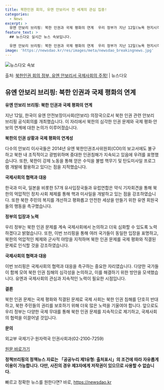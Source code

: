 ```yaml
---
title: 북한인권 회의, 유엔 안보리서 전 세계의 관심 집중!
categories:
  - News
excerpt: >
  유엔 안보리 브리핑: 북한 인권과 국제 평화의 연계  우리 정부가 지난 12일(뉴욕 현지시각) 유엔 안전보장…
feature_text: >
  ## 뉴스다오 실시간 뉴스 속보입니다.

  유엔 안보리 브리핑: 북한 인권과 국제 평화의 연계  우리 정부가 지난 12일(뉴욕 현지시각) 유엔 안전보장…
image: 'https://newsdao.kr/res/images/meta/newsdao_breakingnews.jpg'
---
```


![뉴스다오 속보](https://newsdao.kr/res/images/meta/newsdao_breakingnews.jpg)

<p>출처: <a href="https://newsdao.kr/4224" rel="dofollow">북한인권 회의 정부, 유엔 안보리서 국제사회의 주목!</a> | 뉴스다오</p>

## 유엔 안보리 브리핑: 북한 인권과 국제 평화의 연계

**유엔 안보리 브리핑: 북한 인권과 국제 평화의 연계**

지난 12일, 한국이 유엔 안전보장이사회(안보리) 의장국으로서 북한 인권 관련 안보리 브리핑 공식회의를 개최했습니다. 이 자리에서 북한의 심각한 인권 문제와 국제 평화·안보의 연계에 대한 논의가 이루어졌습니다.

**북한의 인권 상황과 국제 평화의 연계성**

다수의 안보리 이사국들은 2014년 유엔 북한인권조사위원회(COI)의 보고서에도 불구하고 북한 내 조직적이고 광범위하며 중대한 인권침해가 지속되고 있음에 우려를 표명했습니다. 또한, 북한이 강제 노동을 통해 얻은 수익을 불법 핵무기 및 탄도미사일 프로그램 개발에 활용하고 있다는 점을 지적했습니다.

**국제사회의 협력과 대응**

한국과 미국, 일본을 비롯한 57개 유사입장국들과 유럽연합은 약식 기자회견을 통해 북한의 억압적인 정치·사회 체제를 통해 핵과 미사일을 개발하고 있는 점을 강조하였습니다. 또한 북한 주민의 복지를 개선하고 평화롭고 안전한 세상을 만들기 위한 유엔 회원국들의 행동을 촉구했습니다.

**정부의 입장과 노력**

우리 정부는 북한 인권 문제를 계속 국제사회에서 논의하고 더욱 심화할 수 있도록 노력하겠다고 밝혔습니다. 또한, 이번 브리핑을 통해 여러 국가들이 동일한 입장을 표명하고, 북한의 억압적인 체제와 군사적 야망을 지적하며 북한 인권 문제를 국제 평화와 직결된 문제로 인식할 것을 강조하였습니다.

**국제사회의 협력과 대응**

이번 브리핑은 국제사회의 협력과 대응을 촉구하는 중요한 자리였습니다. 다양한 국가들이 함께 모여 북한 인권 침해의 심각성을 논의하고, 이를 해결하기 위한 방안을 모색했습니다. 유엔과 국제사회의 관심과 지속적인 노력이 필요한 시점입니다.

**결론**

북한 인권 문제는 국제 평화와 직결된 문제로 국제 사회는 북한 인권 침해를 단호히 반대하고, 북한 주민들의 권리를 보호하기 위해 더욱 많은 노력을 기울여야 합니다. 앞으로도 우리 정부는 다양한 국제 무대를 통해 북한 인권 문제를 지속적으로 제기하고, 국제사회의 협력을 이끌어낼 것입니다.

**문의**

외교부 국제기구·원자력국 인권사회과(02-2100-7259)

[원문 바로가기](https://newsdao.kr/4224)

**정책브리핑의 정책뉴스 자료는 「공공누리 제1유형: 출처표시」의 조건에 따라 자유롭게 이용이 가능합니다. 다만, 사진의 경우 제3자에게 저작권이 있으므로 사용할 수 없습니다.** 

빠르고 정확한 뉴스를 원한다면? 바로, <a href="https://newsdao.kr" rel="dofollow">https://newsdao.kr</a>


